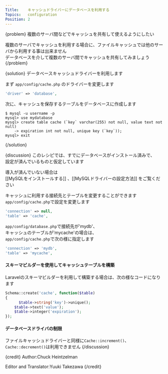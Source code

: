 ```yaml
---
Title:    キャッシュドライバーにデータベースを利用する
Topics:   configuration
Position: 2
---
```


{problem}
複数のサーバ間などでキャッシュを共有して使えるようにしたい

複数のサーバでキャッシュを利用する場合に、ファイルキャッシュでは他のサーバから利用する事は出来ません  
データベースを介して複数のサーバ間でキャッシュを共有してみましょう
{/problem}

{solution}
データベースキャッシュドライバーを利用します

まず `app/config/cache.php` のドライバーを変更します

```php
'driver' => 'database',
```

次に、キャッシュを保存するテーブルをデータベースに作成します

```text
$ mysql -u username -p
mysql> use mydatabase
mysql> create table cache (`key` varchar(255) not null, value text not null)
    -> expiration int not null, unique key (`key`));
mysql> exit
```
{/solution}

{discussion}
このレシピでは、すでにデータベースがインストール済みで、  
設定が済んでいるものと仮定しています

導入が済んでいない場合は  
[[MySQLをインストールする]] 、[[MySQLドライバーの設定方法]] をご覧ください

キャッシュに利用する接続先とテーブルを変更することができます  
`app/config/cache.php`で設定を変更します

```php
'connection' => null,
'table' => 'cache',
```

`app/config/database.php`で接続先が'mydb'、  
キャッシュのテーブルが'mycache'の場合は、  
`app/config/cache.php`で次の様に指定します

```php
'connection' => 'mydb',
'table' => 'mycache',
```

#### スキーマビルダーを使用してキャッシュテーブルを構築

Laravelのスキーマビルダーを利用して構築する場合は、次の様なコードになります

```php
Schema::create('cache', function($table)
{
	  $table->string('key')->unique();
  	$table->text('value');
  	$table->integer('expiration');
});
```

#### データベースドライバの制限

ファイルキャッシュドライバーと同様に`Cache::increment()`、`Cache::decrement()`は利用できません
{/discussion}

{credit}
Author:Chuck Heintzelman

Editor and Translator:Yuuki Takezawa
{/credit}
